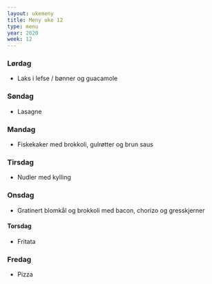 ```yaml
---
layout: ukemeny
title: Meny uke 12
type: menu
year: 2020
week: 12
---
```


### Lørdag

- Laks i lefse / bønner og guacamole

### Søndag

- Lasagne

### Mandag

- Fiskekaker med brokkoli, gulrøtter og brun saus

### Tirsdag

- Nudler med kylling

### Onsdag

- Gratinert blomkål og brokkoli med bacon, chorizo og gresskjerner

#### Torsdag

- Fritata

### Fredag

- Pizza
